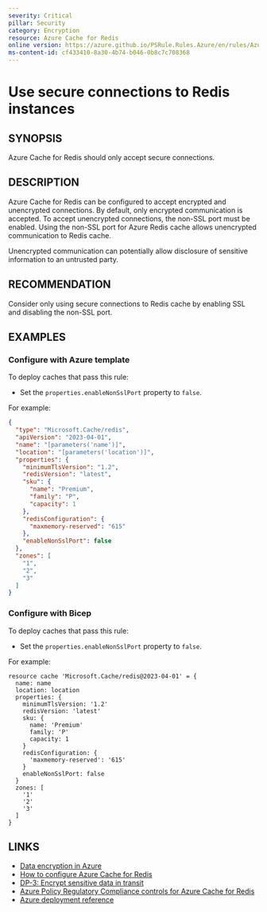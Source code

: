 ```yaml
---
severity: Critical
pillar: Security
category: Encryption
resource: Azure Cache for Redis
online version: https://azure.github.io/PSRule.Rules.Azure/en/rules/Azure.Redis.NonSslPort/
ms-content-id: cf433410-8a30-4b74-b046-0b8c7c708368
---
```


# Use secure connections to Redis instances

## SYNOPSIS

Azure Cache for Redis should only accept secure connections.

## DESCRIPTION

Azure Cache for Redis can be configured to accept encrypted and unencrypted connections.
By default, only encrypted communication is accepted.
To accept unencrypted connections, the non-SSL port must be enabled.
Using the non-SSL port for Azure Redis cache allows unencrypted communication to Redis cache.

Unencrypted communication can potentially allow disclosure of sensitive information to an untrusted party.

## RECOMMENDATION

Consider only using secure connections to Redis cache by enabling SSL and disabling the non-SSL port.

## EXAMPLES

### Configure with Azure template

To deploy caches that pass this rule:

- Set the `properties.enableNonSslPort` property to `false`.

For example:

```json
{
  "type": "Microsoft.Cache/redis",
  "apiVersion": "2023-04-01",
  "name": "[parameters('name')]",
  "location": "[parameters('location')]",
  "properties": {
    "minimumTlsVersion": "1.2",
    "redisVersion": "latest",
    "sku": {
      "name": "Premium",
      "family": "P",
      "capacity": 1
    },
    "redisConfiguration": {
      "maxmemory-reserved": "615"
    },
    "enableNonSslPort": false
  },
  "zones": [
    "1",
    "2",
    "3"
  ]
}
```

### Configure with Bicep

To deploy caches that pass this rule:

- Set the `properties.enableNonSslPort` property to `false`.

For example:

```bicep
resource cache 'Microsoft.Cache/redis@2023-04-01' = {
  name: name
  location: location
  properties: {
    minimumTlsVersion: '1.2'
    redisVersion: 'latest'
    sku: {
      name: 'Premium'
      family: 'P'
      capacity: 1
    }
    redisConfiguration: {
      'maxmemory-reserved': '615'
    }
    enableNonSslPort: false
  }
  zones: [
    '1'
    '2'
    '3'
  ]
}
```

<!-- external:avm avm/res/cache/redis enableNonSslPort -->

## LINKS

- [Data encryption in Azure](https://learn.microsoft.com/azure/architecture/framework/security/design-storage-encryption#data-in-transit)
- [How to configure Azure Cache for Redis](https://learn.microsoft.com/azure/azure-cache-for-redis/cache-configure#access-ports)
- [DP-3: Encrypt sensitive data in transit](https://learn.microsoft.com/security/benchmark/azure/baselines/azure-cache-for-redis-security-baseline#dp-3-encrypt-sensitive-data-in-transit)
- [Azure Policy Regulatory Compliance controls for Azure Cache for Redis](https://learn.microsoft.com/azure/azure-cache-for-redis/security-controls-policy)
- [Azure deployment reference](https://learn.microsoft.com/azure/templates/microsoft.cache/redis)
